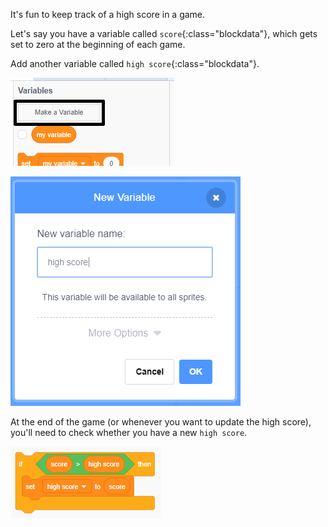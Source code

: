 It's fun to keep track of a high score in a game. 

Let's say you have a variable called `score`{:class="blockdata"}, which gets set to zero at the beginning of each game. 

Add another variable called `high score`{:class="blockdata"}. 

![variables menu with Make a Variable highlighted](images/make-variable-annotated.png)

![new variable popup box with high score as the variable name](images/make-high-score-variable.png)

At the end of the game (or whenever you want to update the high score), you'll need to check whether you have a new `high score`. 

![code blocks require to make high score equal score](images/check-for-high-score.png)

